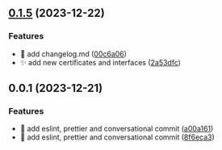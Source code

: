 ## [0.1.5](https://github.com/Victor1890/portfolio-v-pro/compare/v0.0.1...v0.1.5) (2023-12-22)

### Features

- :memo: add changelog.md ([00c6a06](https://github.com/Victor1890/portfolio-v-pro/commit/00c6a068c91c180f7b419fd57c6c28155109b0b2))
- :sparkles: add new certificates and interfaces ([2a53dfc](https://github.com/Victor1890/portfolio-v-pro/commit/2a53dfc752315c7c79813a0e623d0f1e12f87a1b))

## 0.0.1 (2023-12-21)

### Features

- :art: add eslint, prettier and conversational commit ([a00a161](https://github.com/Victor1890/portfolio-v-pro/commit/a00a161301c011d39eaf4c98c7f6eaf81da45abd))
- :art: add eslint, prettier and conversational commit ([8f6eca3](https://github.com/Victor1890/portfolio-v-pro/commit/8f6eca34bf68b9d8a06c3d3839a846f3e918b131))
